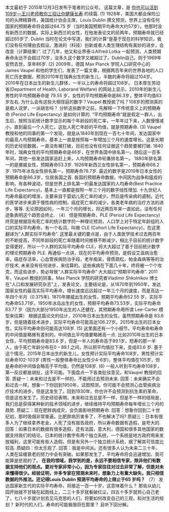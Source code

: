本文最初于 2015年12月3日发布于笔者的公众号。
这篇文章，是
[你也可以活到109岁—王川老师教你三招让你健康长寿](https://chuan.us/archives/<https:/chuan.us/archives/674>)
的续篇.
(1)
1928年，美国大都会保险公司的头牌精算师，美国统计协会主席，Louis Dublin 撰文预测，世界上没有任何国家的预期寿命将会超过64.75 岁（当时美国预期平均寿命大约57岁）。他那时没有新西兰的数据，实际上新西兰的女性，在他发表论文的前两年，预期寿命就已经超过65岁了.
Dublin 当时在论文中写道，我们的计算“是基于现在的科学知识，我们没有任何理由去假设，激进的（科技）创新或者人类生理结构有美妙的进步，会改变（计算结果）”.
过了几年，他又和业界泰斗Alfred Lotka 一起预测，人类预期寿命永远不会超过70岁，没多久这个数字又被超过了。Dublin自己，则于1969年安然去世，享年86岁.
(2)
2009年，德国 Max Planck 学院人口研究中心的 James Vaupel 和他的学生们，发表了一篇文章，根据两百年来的世界各地的人口死亡历史数据，预测2010年在瑞典出生的新生儿，半数的寿命将超过104岁。2010年在日本出生的新生儿群体，一半以上的寿命将超过108岁。
日本厚生劳动省(Department of Health, Laborand Welfare) 的网站上显示，2010年的新生儿男性的平均预期寿命是 79.55 岁，女性的平均预期寿命是86.3岁，整体平均值83岁左右.
为什么会有这些大相径庭的数字？Vaupel 教授疯了吗？108岁的预测真的是痴人说梦，一派胡言吗？
分析这些数字之前，先解释一下传统意义上的预期寿命 (Period Life Expectancy) 是如何计算的.
“平均预期寿命”就是假定一群人，出生后，按照当前统计数字显示的每个年龄段的死亡率，一年年过下来，人数慢慢减小，直到最后一个人死亡。这批人死亡年龄的平均值，就是预期寿命.
(3)
Vaupel 教授和他的同事的第一个发现，就是从1840年到现在一百七十年间，发达国家中的最高人均预期寿命，基本上一直是按照每一年增加三个月的速度增长。这是长期的历史经验数据，一直没有被打破，目前也没有任何证据这个趋势要被打破.
1840年时，瑞典女性的平均预期寿命是46岁，在世界各国中排名第一。随后这一百多年间，其他一些发达国家追赶上来，人均预期寿命轮番排名第一。
1880年排名第一的是挪威女性，预期寿命53.3岁. 1926年新西兰女性排名第一，预期寿命66.2岁. 1975年冰岛女性排名第一，预期寿命78.7岁. 最近的数字是2010年日本女性的预期寿命是86.3岁，位居各国之首.
各国的预期寿命数据，中间因为战争和瘟疫的影响，有各种波动，但是世界上排名第一的最发达国家的人均寿命(Best Practice Life Expectancy)，基本上一直都是按照一年三个月的数字线性增加.
十九世纪人均寿命最初的增涨，主要来自于婴幼儿死亡率的减少。然后是传染病的遏制。近代的医学进步来源于慢性病的控制，癌症死亡率的减少，各类老年病的治疗方法的进步，等等.
无论原因如何，一年三个月的增长，将近两百年来一直如此，没有任何迹象表明这个趋势会终止.
（4）
但是预期寿命，PLE (Period Life Expectancy) 终究是根据现有死亡率的统计数字的一种理论预测，人口学上对于特定年龄组的人口的实际平均寿命，有一个名词，叫做 CLE (Cohort Life Expectancy)，在这里翻译为”人群实际平均寿命”.
这里最关键的要点是，由于人类医学技术过去两百年的不断提高，不同年龄段的死亡率随着时间推移不断减少，相比于目前的统计数字变得更好，所以一个人群的实际平均寿命 CLE，将大大超过了基于目前统计数字的理论预期寿命 PLE.
再通俗一点讲，现在的平均寿命预测，是假设艾滋病治愈率，癌症存活率，心血管疾病防治手段，老年痴呆，骨质疏松，帕金森病等等的治疗技术, 未来没有任何进步，来估算的。这些疾病在下面几十年，终将被一个个攻克，而这些进步，势必导致“人群实际平均寿命” 大大超过“预期平均寿命”.
2011 年，Vaupel 教授的同事，Max Planck 学院的研究者Vladimir Shkolnikov 博士在”人口和发展研究杂志”上，发表论文，主要结论是，从1870年到1950年，发达国家女性的最高实际平均寿命，增长速度远远超过一年三个月的速度，而是高达一年四个半月（0.375年).
1870年挪威出生的女性，预期平均寿命52.55 岁，实际平均寿命53.71岁。1950年冰岛出生的女性，预期平均寿命73.53岁，实际平均寿命83.77 岁（因为大部分1950年出生的人还健在，其预期寿命用所谓 Lee-Carter 模型来估算）
根据这篇论文的估计，2010年日本出生的女性，虽然预期寿命是 83.6 岁，但是随着技术进步，实际平均寿命可能高达106.27岁。2015年出生的日本女性，实际平均寿命则可能高达108岁.
(5)
这里面还有一个小细节，平均寿命和寿命的中间值是略微有差别的，中间值比平均值要略微高一点.
比如2010年出生的日本女性，平均预期寿命是83.6 岁，但是一半人的寿命高于89.1岁。短寿的那一半人，由于死亡年龄分布在0 – 89.1 之间，所以把平均值拉下来，变成83.6 岁.
基于这个情况，2015年日本出生的新生儿，女性预计实际平均寿命108岁，男性预计实际寿命102-103岁 (男性一般整体寿命比女性少4-6岁)，整体平均值在105岁，但是寿命的中间值会略高于平均值，仍然是108岁.
(6)
一般人听到平均寿命108岁，第一反应都是胡扯，这不可能。下面盘点一下各类批驳意见，和Vaupel 教授的回答.
质疑一：未来和过去是不一样的，不能用过去预测未来.
回答：未来确实不会和过去一样。想象一下你回到1950年，试图预测，你可能不会预测心血管疾病治疗技术的进步，但是这发生了。回到1930年，你也许不会预测到抗生素的革命，但是这也发生了。历史经验表明，未来和过去总是不一样，但是不一样的结局是，我们总是获得某种新的技术领域的进步，继续维持平均预期寿命每年增长三个月的趋势.
质疑二：现在肥胖病成灾，会负面影响预期寿命.
回答：想象你回到二十世纪初，那时吸烟非常普遍，比肥胖病厉害多了，不也解决了吗?
质疑三：日本有很多人为了继续拿养老金，人死了没有报告政府，所以寿命数据有造假，是夸大的.
回答：如果日本的数据有很多造假，还有法国，意大利，德国和很多其他国家的数据支持我们的结论。日本的统计数字有两个独立系统，一个系统是地方政府用来发放福利，这里可能有些人造假。但是有另外一个独立统计系统，据了解其可信度比较高.
质疑四：你太乐观了.
回答：我是中间派。还有很多人认为未来二三十年，人类在延缓衰老的努力中会有突破。如果那发生了，平均寿命将会迅速增加，我可能算是悲观的了。
**在我的领域，我学到的是，永远不要相信专家，除非他们有数据支持他们的观点。要对专家非常小心，因为专家往往对过去非常了解，但是对未来懂得很少。经验证明，许多专家在预测未来时，想象力上有重大缺失，我只相信数据的外推法。还记得Louis Dublin 预测平均寿命的上限止于65 岁吗？**
（7）
发达国家新生代的实际平均寿命，将接近一百一十岁，这意味着什么？
那些从幼儿园开始就不甘输在起跑线上，二三十多岁就看破红尘，四五十多岁就担心自己老了，七八十岁就计划去见马克思的人们，将要如何改变自己的三观，和对生活的规划？
新时代的人们，寿命的可能极限将在那里？
且听下回分解。
